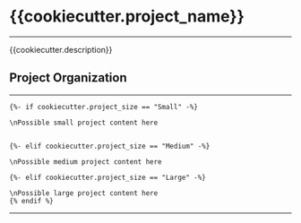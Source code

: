 # {{cookiecutter.project_name}}
---

{{cookiecutter.description}}

## Project Organization
---

```
{%- if cookiecutter.project_size == "Small" -%}

\nPossible small project content here


{%- elif cookiecutter.project_size == "Medium" -%}

\nPossible medium project content here

{%- elif cookiecutter.project_size == "Large" -%}

\nPossible large project content here
{% endif %}
```

---